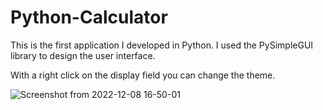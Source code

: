 # Python-Calculator

This is the first application I developed in Python. I used the PySimpleGUI library to design the user interface.

With a right click on the display field you can change the theme.



![Screenshot from 2022-12-08 16-50-01](https://user-images.githubusercontent.com/106731623/206493517-10cd16ab-a369-4ddc-b087-628835408840.png)
